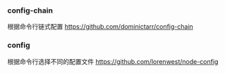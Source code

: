 ### config-chain
根据命令行链式配置
https://github.com/dominictarr/config-chain

### config
根据命令行选择不同的配置文件
https://github.com/lorenwest/node-config
